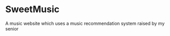 SweetMusic
==========

A music website which uses a music recommendation system raised by my senior
